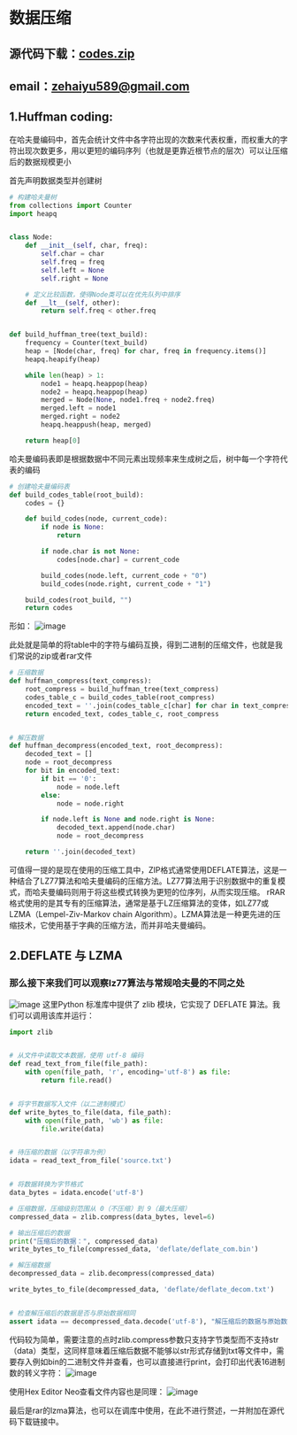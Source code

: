 # 数据压缩
## 源代码下载：[codes.zip](https://github.com/user-attachments/files/16844970/codes.zip)
##   email：[zehaiyu589@gmail.com](mailto:zehaiyu589@gmail.com)


## 1.Huffman coding:
 在哈夫曼编码中，首先会统计文件中各字符出现的次数来代表权重，而权重大的字符出现次数更多，用以更短的编码序列（也就是更靠近根节点的层次）可以让压缩后的数据规模更小

首先声明数据类型并创建树
```python
# 构建哈夫曼树
from collections import Counter
import heapq


class Node:
    def __init__(self, char, freq):
        self.char = char
        self.freq = freq
        self.left = None
        self.right = None

    # 定义比较函数，使得Node类可以在优先队列中排序
    def __lt__(self, other):
        return self.freq < other.freq


def build_huffman_tree(text_build):
    frequency = Counter(text_build)
    heap = [Node(char, freq) for char, freq in frequency.items()]
    heapq.heapify(heap)

    while len(heap) > 1:
        node1 = heapq.heappop(heap)
        node2 = heapq.heappop(heap)
        merged = Node(None, node1.freq + node2.freq)
        merged.left = node1
        merged.right = node2
        heapq.heappush(heap, merged)

    return heap[0]

```
哈夫曼编码表即是根据数据中不同元素出现频率来生成树之后，树中每一个字符代表的编码
```python
# 创建哈夫曼编码表
def build_codes_table(root_build):
    codes = {}

    def build_codes(node, current_code):
        if node is None:
            return

        if node.char is not None:
            codes[node.char] = current_code

        build_codes(node.left, current_code + "0")
        build_codes(node.right, current_code + "1")

    build_codes(root_build, "")
    return codes
```
形如：
![image](https://github.com/user-attachments/assets/00824b59-fc1a-4177-b396-aa49990dd709)

此处就是简单的将table中的字符与编码互换，得到二进制的压缩文件，也就是我们常说的zip或者rar文件
```python
# 压缩数据
def huffman_compress(text_compress):
    root_compress = build_huffman_tree(text_compress)
    codes_table_c = build_codes_table(root_compress)
    encoded_text = ''.join(codes_table_c[char] for char in text_compress)
    return encoded_text, codes_table_c, root_compress


# 解压数据
def huffman_decompress(encoded_text, root_decompress):
    decoded_text = []
    node = root_decompress
    for bit in encoded_text:
        if bit == '0':
            node = node.left
        else:
            node = node.right

        if node.left is None and node.right is None:
            decoded_text.append(node.char)
            node = root_decompress

    return ''.join(decoded_text)
```
可值得一提的是现在使用的压缩工具中，ZIP格式通常使用DEFLATE算法，这是一种结合了LZ77算法和哈夫曼编码的压缩方法。LZ77算法用于识别数据中的重复模式，而哈夫曼编码则用于将这些模式转换为更短的位序列，从而实现压缩。
rRAR格式使用的是其专有的压缩算法，通常是基于LZ压缩算法的变体，如LZ77或LZMA（Lempel-Ziv-Markov chain Algorithm）。LZMA算法是一种更先进的压缩技术，它使用基于字典的压缩方法，而并非哈夫曼编码。
 




## 2.DEFLATE 与 LZMA

### 那么接下来我们可以观察lz77算法与常规哈夫曼的不同之处
![image](https://github.com/user-attachments/assets/f3c25ba1-34e1-48c6-b0d5-36859e3644e4)
这里Python 标准库中提供了 zlib 模块，它实现了 DEFLATE 算法。我们可以调用该库并运行：
```python
import zlib


# 从文件中读取文本数据，使用 utf-8 编码
def read_text_from_file(file_path):
    with open(file_path, 'r', encoding='utf-8') as file:
        return file.read()


# 将字节数据写入文件（以二进制模式）
def write_bytes_to_file(data, file_path):
    with open(file_path, 'wb') as file:
        file.write(data)


# 待压缩的数据（以字符串为例）
idata = read_text_from_file('source.txt')


# 将数据转换为字节格式
data_bytes = idata.encode('utf-8')

# 压缩数据，压缩级别范围从 0（不压缩）到 9（最大压缩）
compressed_data = zlib.compress(data_bytes, level=6)

# 输出压缩后的数据
print("压缩后的数据：", compressed_data)
write_bytes_to_file(compressed_data, 'deflate/deflate_com.bin')

# 解压缩数据
decompressed_data = zlib.decompress(compressed_data)

write_bytes_to_file(decompressed_data, 'deflate/deflate_decom.txt')


# 检查解压缩后的数据是否与原始数据相同
assert idata == decompressed_data.decode('utf-8'), "解压缩后的数据与原始数据不匹配！"
```
代码较为简单，需要注意的点时zlib.compress参数只支持字节类型而不支持str（data）类型，这同样意味着压缩后数据不能够以str形式存储到txt等文件中，需要存入例如bin的二进制文件并查看，也可以直接进行print，会打印出代表16进制数的转义字符：
![image](https://github.com/user-attachments/assets/49e36652-02e7-4367-818b-b2f5288d43be)

使用Hex Editor Neo查看文件内容也是同理：
![image](https://github.com/user-attachments/assets/3c37d0dc-302b-4699-9b51-844d2183845d)


最后是rar的lzma算法，也可以在调库中使用，在此不进行赘述，一并附加在源代码下载链接中。